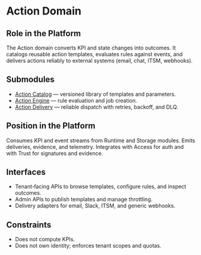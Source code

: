 # Action Domain

## Role in the Platform
The Action domain converts KPI and state changes into outcomes. It catalogs reusable action templates, evaluates rules against events, and delivers actions reliably to external systems (email, chat, ITSM, webhooks).

## Submodules
- [Action Catalog](action-catalog/index.md) — versioned library of templates and parameters.  
- [Action Engine](action-engine/index.md) — rule evaluation and job creation.  
- [Action Delivery](action-delivery/index.md) — reliable dispatch with retries, backoff, and DLQ.

## Position in the Platform
Consumes KPI and event streams from Runtime and Storage modules. Emits deliveries, evidence, and telemetry. Integrates with Access for auth and with Trust for signatures and evidence.

## Interfaces
- Tenant‑facing APIs to browse templates, configure rules, and inspect outcomes.  
- Admin APIs to publish templates and manage throttling.  
- Delivery adapters for email, Slack, ITSM, and generic webhooks.

## Constraints
- Does not compute KPIs.  
- Does not own identity; enforces tenant scopes and quotas.
